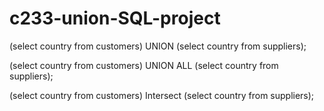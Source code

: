 # c233-union-SQL-project

(select country from customers)
UNION
(select country from suppliers);

(select country from customers)
UNION ALL
(select country from suppliers);

(select country from customers)
Intersect
(select country from suppliers);
